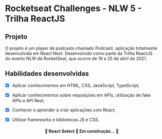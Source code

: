 # Rocketseat Challenges - NLW 5 - Trilha ReactJS

## Projeto
O projeto é um player de podcasts chamado Podcastr, aplicação totalmente desenvolvida em React Next. 
Desenvolvido como parte da Trilha ReactJS do evento NLW da RocketSeat, que ocorre de 19 a 25 de abril de 2021. 

## Habilidades desenvolvidas

 - [x] Aplicar conhecimentos em HTML, CSS, JavaScript, TypeScript;
 - [x] Aplicar conhecimentos sobre requisições em APIs, utilização de fake APIs e API Rest;
 - [x] Conhecer e aprender a criar aplicações com React;
 - [x] Utilizar frameworks e bibliotecas JS e CSS.
 
  
  <h4 align="center"> 
	🚧  React Select 🚀 Em construção...  🚧
</h4>
 


